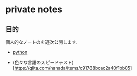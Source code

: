 # private notes

## 目的

個人的なノートのを逐次公開します．

* [python](https://github.com/hanada-yasutaka/private-notes/tree/master/pythonstep)

* (色々な言語のスピードテスト)[https://qiita.com/hanada/items/c91788bcac2a40f1bb05]
